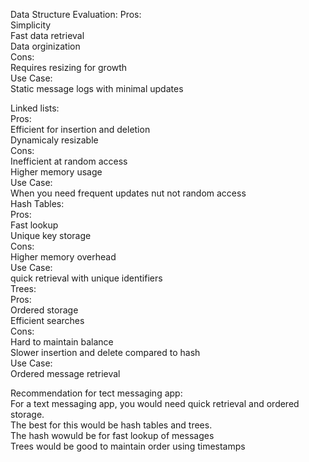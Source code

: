 Data Structure Evaluation: 
    Pros:  
        Simplicity  
        Fast data retrieval  
        Data orginization  
    Cons:  
        Requires resizing for growth  
    Use Case:  
        Static message logs with minimal updates  

Linked lists:  
    Pros:  
        Efficient for insertion and deletion  
        Dynamicaly resizable  
    Cons:  
        Inefficient at random access  
        Higher memory usage  
    Use Case:  
        When you need frequent updates nut not random access   
Hash Tables:  
    Pros:  
        Fast lookup  
        Unique key storage  
    Cons:  
        Higher memory overhead  
    Use Case:   
        quick retrieval with unique identifiers  
Trees:  
    Pros:  
        Ordered storage  
        Efficient searches  
    Cons:  
        Hard to maintain balance   
        Slower insertion and delete compared to hash  
    Use Case:  
        Ordered message retrieval  

Recommendation for tect messaging app:  
    For a text messaging app, you would need quick retrieval and ordered storage.  
    The best for this would be hash tables and trees.  
    The hash wowuld be for fast lookup of messages  
    Trees would be good to maintain order using timestamps  
